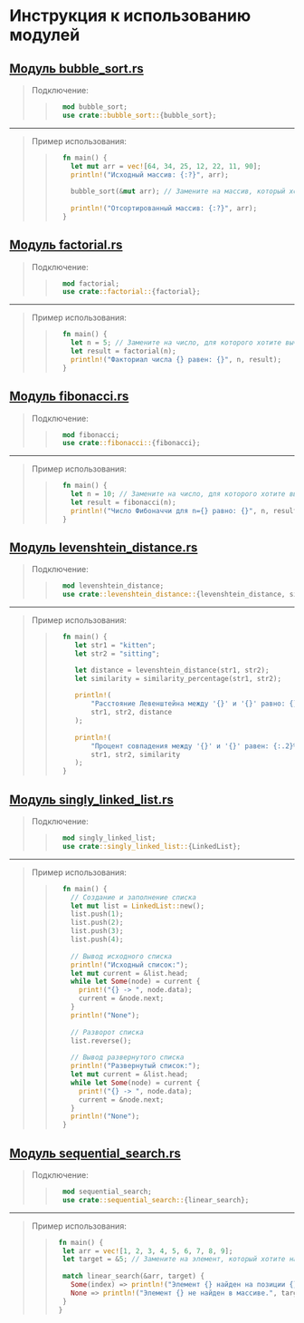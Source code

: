 # Инструкция к использованию модулей

## [Модуль bubble_sort.rs](https://github.com/KaRaKurT1/Rust_Algorithms_Modules/blob/main/bubble_sort.rs)
> Подключение:
> > ```rust
> >   mod bubble_sort;
> >   use crate::bubble_sort::{bubble_sort};
> >  ```
***
> Пример использования:
> > ```rust
> >   fn main() {
> >     let mut arr = vec![64, 34, 25, 12, 22, 11, 90];
> >     println!("Исходный массив: {:?}", arr);
> >         
> >     bubble_sort(&mut arr); // Замените на массив, который хотите отсортировать
> >           
> >     println!("Отсортированный массив: {:?}", arr);
> >   }
> > ```

## [Модуль factorial.rs](https://github.com/KaRaKurT1/Rust_Algorithms_Modules/blob/main/factorial.rs)

> Подключение:
> > ```rust
> >   mod factorial;
> >   use crate::factorial::{factorial};
> >```
***
> Пример использования:
> > ```rust
> >   fn main() {
> >     let n = 5; // Замените на число, для которого хотите вычислить факториал
> >     let result = factorial(n);
> >     println!("Факториал числа {} равен: {}", n, result);
> >   }
> > ```

## [Модуль fibonacci.rs](https://github.com/KaRaKurT1/Rust_Algorithms_Modules/blob/main/fibonacci.rs)

> Подключение:
> > ```rust
> >   mod fibonacci;
> >   use crate::fibonacci::{fibonacci};
> > ```
***
> Пример использования:
> > ```rust
> >   fn main() {
> >     let n = 10; // Замените на число, для которого хотите вычислить число Фибоначчи
> >     let result = fibonacci(n);
> >     println!("Число Фибоначчи для n={} равно: {}", n, result);
> >   }
> > ```

## [Модуль levenshtein_distance.rs](https://github.com/KaRaKurT1/Rust_Algorithms_Modules/blob/main/levenshtein_distance.rs)

> Подключение:
> > ```rust
> >   mod levenshtein_distance;
> >   use crate::levenshtein_distance::{levenshtein_distance, similarity_percentage};
> > ```
***
> Пример использования:
> > ```rust
> >   fn main() {
> >      let str1 = "kitten";
> >      let str2 = "sitting";
> >
> >      let distance = levenshtein_distance(str1, str2);
> >      let similarity = similarity_percentage(str1, str2);
> >    
> >      println!(
> >          "Расстояние Левенштейна между '{}' и '{}' равно: {}",
> >          str1, str2, distance
> >      );
> >    
> >      println!(
> >          "Процент совпадения между '{}' и '{}' равен: {:.2}%",
> >          str1, str2, similarity
> >      );
> >   }
> > ```
## [Модуль singly_linked_list.rs](https://github.com/KaRaKurT1/Rust_Algorithms_Modules/blob/main/singly_linked_list.rs)

> Подключение:
> > ```rust
> >   mod singly_linked_list;
> >   use crate::singly_linked_list::{LinkedList};
> > ```
***
> Пример использования:
> > ```rust
> >   fn main() {
> >     // Создание и заполнение списка
> >     let mut list = LinkedList::new();
> >     list.push(1);
> >     list.push(2);
> >     list.push(3);
> >     list.push(4);
> >      
> >     // Вывод исходного списка
> >     println!("Исходный список:");
> >     let mut current = &list.head;
> >     while let Some(node) = current {
> >       print!("{} -> ", node.data);
> >       current = &node.next;
> >     }
> >     println!("None");
> >      
> >     // Разворот списка
> >     list.reverse();
> >      
> >     // Вывод развернутого списка
> >     println!("Развернутый список:");
> >     let mut current = &list.head;
> >     while let Some(node) = current {
> >       print!("{} -> ", node.data);
> >       current = &node.next;
> >     }
> >     println!("None");
> >   }
> > ```

## [Модуль sequential_search.rs](https://github.com/KaRaKurT1/Rust_Algorithms_Modules/blob/main/sequential_search.rs)

> Подключение:
> > ```rust
> >   mod sequential_search;
> >   use crate::sequential_search::{linear_search};
> > ```
***
> Пример использования:
> > ```rust
> >  fn main() {
> >   let arr = vec![1, 2, 3, 4, 5, 6, 7, 8, 9];
> >   let target = &5; // Замените на элемент, который хотите найти
> >  
> >   match linear_search(&arr, target) {
> >     Some(index) => println!("Элемент {} найден на позиции {}.", target, index),
> >     None => println!("Элемент {} не найден в массиве.", target),
> >   }
> >  }
> > ```

